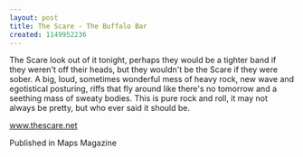 ```yaml
---
layout: post
title: The Scare - The Buffalo Bar
created: 1149952236
---
```

The Scare look out of it tonight, perhaps they would be a tighter band if they weren't off their heads, but they wouldn't be the Scare if they were sober. A big, loud, sometimes wonderful mess of heavy rock, new wave and egotistical posturing, riffs that fly around like there's no tomorrow and a seething mass of sweaty bodies. This is pure rock and roll, it may not always be pretty, but who ever said it should be.

<a href='http://www.thescare.net' target='_blank'>www.thescare.net</a>


Published in Maps Magazine
